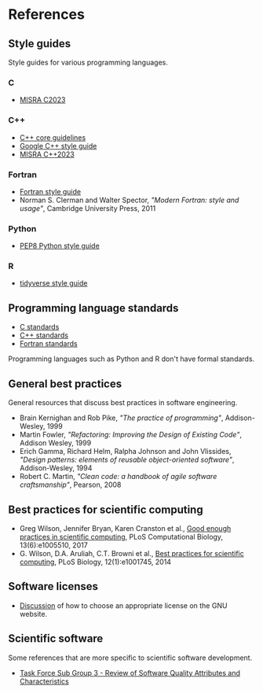 # References

## Style guides

Style guides for various programming languages.

### C

  * [MISRA C2023](https://misra.org.uk/)

### C++

  * [C++ core guidelines](https://isocpp.github.io/CppCoreGuidelines/CppCoreGuidelines)
  * [Google C++ style guide](https://google.github.io/styleguide/cppguide.html)
  * [MISRA C++2023](https://misra.org.uk/)

### Fortran

  * [Fortran style
    guide](https://fortran-lang.org/learn/best_practices/style_guide/)
  * Norman S. Clerman and Walter Spector, *"Modern Fortran: style and usage"*,
    Cambridge University Press, 2011

### Python

  * [PEP8 Python style guide](https://peps.python.org/pep-0008/)

### R

  * [tidyverse style guide](https://style.tidyverse.org/)


## Programming language standards

  * [C standards](https://www.iso-9899.info/wiki/The_Standard)
  * [C++ standards](https://isocpp.org/std/the-standard)
  * [Fortran standards](https://fortranwiki.org/fortran/show/Standards)

Programming languages such as Python and R don't have formal standards.


## General best practices

General resources that discuss best practices in software engineering.

  * Brain Kernighan and Rob Pike, *"The practice of programming"*,
    Addison-Wesley, 1999
  * Martin Fowler, *"Refactoring: Improving the Design of Existing Code"*,
    Addison Wesley, 1999
  * Erich Gamma, Richard Helm, Ralpha Johnson and John Vlissides, *"Design
    patterns: elements of reusable object-oriented software"*, Addison-Wesley,
    1994
  * Robert C. Martin, *"Clean code: a handbook of agile software
    craftsmanship"*, Pearson, 2008


## Best practices for scientific computing

  * Greg Wilson, Jennifer Bryan, Karen Cranston et al., [Good enough practices in scientific
    computing](https://journals.plos.org/ploscompbiol/article?id=10.1371/journal.pcbi.1005510), PLoS
    Computational Biology, 13(6):e1005510, 2017
  * G. Wilson, D.A. Aruliah, C.T. Browni et al., [Best practices for scientific
    computing](https://journals.plos.org/plosbiology/article?id=10.1371/journal.pbio.1001745),
    PLoS Biology, 12(1):e1001745, 2014


## Software licenses

  * [Discussion](https://www.gnu.org/licenses/license-recommendations.en.html)
    of how to choose an appropriate license on the GNU website.


## Scientific software

Some references that are more specific to scientific software development.

  * [Task Force Sub Group 3 - Review of Software Quality Attributes and
    Characteristics](https://zenodo.org/records/10647227)
